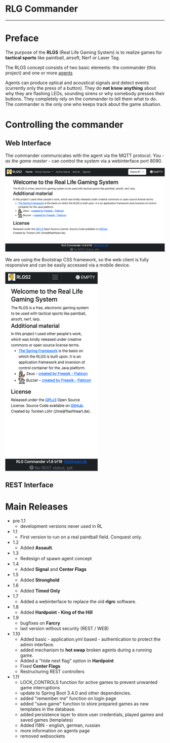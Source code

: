 RLG Commander
=============

---
# Preface
The purpose of the **RLGS** (Real Life Gaming System) is to realize games for **tactical sports** like paintball, airsoft, Nerf or Laser Tag.

The RLGS concept consists of two basic elements: the commander (this project) and one or more [agents](https://github.com/tloehr/rlgagent)

Agents can produce optical and acoustical signals and detect events (currently only the press of a button). They do **not know anything** about why they are flashing LEDs, sounding sirens or why somebody presses their buttons. They completely rely on the commander to tell them what to do. The commander is the only one who keeps track about the game situation.

# Controlling the commander
## Web Interface
The commander communicates with the agent via the MQTT protocol. You *- as the game master -* can control the system via a webinterface port 8090.

![web-desktop](src/main/resources/docs/web-desktop.png)

We are using the Bootstrap CSS framework, so the web client is fully responsive and can be easily accessed via a mobile device.

![web-desktop](src/main/resources/docs/web-mobile.png)

## REST Interface

# Main Releases
* pre 1.1
  * development versions never used in RL
* 1.1
  * First version to run on a real paintball field. Conquest only.
* 1.2
  * Added **Assault**.
* 1.3
  * Redesign of spawn agent concept
* 1.4
  * Added **Signal** and **Center Flags**
* 1.5
  * Added **Stronghold**
* 1.6
  * Added **Timed Only**
* 1.7
  * Added a webinterface to replace the old **rlgrc** software.
* 1.8
  * Added **Hardpoint - King of the Hill**
* 1.9
  * bugfixes on **Farcry**
  * last version without security (REST / WEB)
* 1.10
  * Added basic - application.yml based - authentication to protect the admin interface.
  * added mechanism to **hot swap** broken agents during a running game.
  * Added a "hide next flag" option in **Hardpoint**
  * Fixed **Center Flags**
  * Restructuring REST controllers
* 1.11
  * LOCK_CONTROLS function for active games to prevent unwanted game interruptions
  * update to Spring Boot 3.4.0 and other dependencies.
  * added "remember me" function on login page
  * added "save game" function to store prepared games as new templates in the database.
  * added persistence layer to store user credentials, played games and saved games (templates)
  * Added I18N - english, german, russian
  * more information on agents page
  * removed websockets



